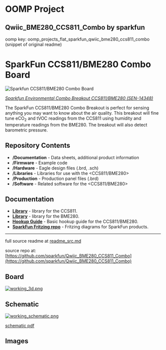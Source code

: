 # OOMP Project  
## Qwiic_BME280_CCS811_Combo  by sparkfun  
  
oomp key: oomp_projects_flat_sparkfun_qwiic_bme280_ccs811_combo  
(snippet of original readme)  
  
SparkFun CCS811/BME280 Combo Board  
========================================  
  
![Sparkfun CCS811/BME280 Combo Board](https://cdn.sparkfun.com//assets/parts/1/2/3/2/9/14348-01.jpg)  
  
[*Sparkfun Environmental Combo Breakout CCS811/BME280 (SEN-14348)*](https://www.sparkfun.com/products/14348)  
  
The SparkFun CCS811/BME280 Combo Breakout is perfect for sensing anything you may want to know about the air quality. This breakout will fine tune eCO<sub>2</sub> and tVOC readings from the CCS811 using humidity and temperature readings from the BME280. The breakout will also detect barometric pressure.  
  
Repository Contents  
-------------------  
  
* **/Documentation** - Data sheets, additional product information  
* **/Firmware** - Example code   
* **/Hardware** - Eagle design files (.brd, .sch)  
* **/Libraries** - Libraries for use with the <CCS811/BME280>  
* **/Production** - Production panel files (.brd)  
* **/Software** - Related software for the <CCS811/BME280>  
  
Documentation  
--------------  
* **[Library](https://github.com/sparkfun/SparkFun_CCS811_Arduino_Library/)** - <Arduino> library for the CCS811.  
* **[Library](https://github.com/sparkfun/SparkFun_BME280_Arduino_Library/)** - <Arduino> library for the BME280.  
* **[Hookup Guide](https://learn.sparkfun.com/tutorials/ccs811bme280-qwiic-environmental-combo-breakout-hookup-guide)** - Basic hookup guide for the CCS811/BME280.  
* **[SparkFun Fritzing repo](https://github.com/sparkfun/Fritzing_Parts)** - Fritzing diagrams for SparkFun products.  
* **  
  full source readme at [readme_src.md](readme_src.md)  
  
source repo at: [https://github.com/sparkfun/Qwiic_BME280_CCS811_Combo](https://github.com/sparkfun/Qwiic_BME280_CCS811_Combo)  
## Board  
  
[![working_3d.png](working_3d_600.png)](working_3d.png)  
## Schematic  
  
[![working_schematic.png](working_schematic_600.png)](working_schematic.png)  
  
[schematic pdf](working_schematic.pdf)  
## Images  
